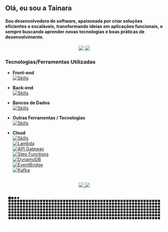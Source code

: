 ## Olá, eu sou a Tainara
#### Sou desenvolvedora de software, apaixonada por criar soluções eficientes e escaláveis, transformando ideias em aplicações funcionais, e sempre buscando aprender novas tecnologias e boas práticas de desenvolvimento.

<div align="center">
  <a href="mailto:tainarasantossilva980@gmail.com"><img src="https://img.shields.io/badge/-Gmail-%23333?style=for-the-badge&logo=gmail&logoColor=white"></a>
  <a href="https://www.linkedin.com/in/tainarasantos3" target="_blank"><img src="https://img.shields.io/badge/-LinkedIn-%230077B5?style=for-the-badge&logo=linkedin&logoColor=white" target="_blank"></a>
</div>

### Tecnologias/Ferramentas Utilizadas
- **Front-end**  
[![Skills](https://skillicons.dev/icons?i=html,css,javascript,typescript,angular)](https://skillicons.dev)

- **Back-end**  
[![Skills](https://skillicons.dev/icons?i=java,python,nodejs)](https://skillicons.dev)

- **Bancos de Dados**  
[![Skills](https://skillicons.dev/icons?i=mysql)](https://skillicons.dev)

- **Outras Ferramentas / Tecnologias**  
[![Skills](https://skillicons.dev/icons?i=git,figma,docker)](https://skillicons.dev)

- **Cloud**  
[![Skills](https://skillicons.dev/icons?i=aws)](https://skillicons.dev)  
[![Lambda](https://img.shields.io/badge/-Lambda-FF9900?style=for-the-badge&logo=aws&logoColor=white)](https://aws.amazon.com/lambda/)  
[![API Gateway](https://img.shields.io/badge/-API%20Gateway-FF9900?style=for-the-badge&logo=aws&logoColor=white)](https://aws.amazon.com/api-gateway/)  
[![Step Functions](https://img.shields.io/badge/-Step%20Functions-FF9900?style=for-the-badge&logo=aws&logoColor=white)](https://aws.amazon.com/step-functions/)  
[![DynamoDB](https://img.shields.io/badge/-DynamoDB-FF9900?style=for-the-badge&logo=aws&logoColor=white)](https://aws.amazon.com/pt/dynamodb/)  
[![EventBridge](https://img.shields.io/badge/-EventBridge-FF9900?style=for-the-badge&logo=aws&logoColor=white)](https://aws.amazon.com/eventbridge/)  
[![Kafka](https://img.shields.io/badge/-MSK-FF9900?style=for-the-badge&logo=aws&logoColor=white)](https://aws.amazon.com/msk/)

<br>
<div align="center">
  <a href="https://github.com/Tainara03">
    <img height="165em" src="https://github-readme-stats.vercel.app/api?username=Tainara03&show_icons=true&theme=radical"/>
    <img height="165em" src="https://github-readme-stats.vercel.app/api/top-langs/?username=Tainara03&layout=compact&theme=radical"/>
  </a>
</div>
<br>

<picture>
  <source media="(prefers-color-scheme: dark)" srcset="https://raw.githubusercontent.com/Tainara03/Tainara03/output/github-contribution-grid-snake-dark.svg">
  <source media="(prefers-color-scheme: light)" srcset="https://raw.githubusercontent.com/Tainara03/Tainara03/output/github-contribution-grid-snake.svg">
  <img alt="github contribution grid snake animation" src="https://raw.githubusercontent.com/Tainara03/Tainara03/output/github-contribution-grid-snake.svg">
</picture>
